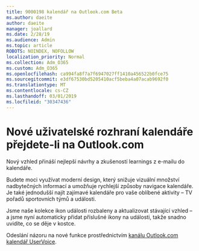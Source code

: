 ```yaml
---
title: 9000198 kalendář na Outlook.com Beta
ms.author: daeite
author: daeite
manager: joallard
ms.date: 2/28/19
ms.audience: Admin
ms.topic: article
ROBOTS: NOINDEX, NOFOLLOW
localization_priority: Normal
ms.collection: Adm_O365
ms.custom: Adm_O365
ms.openlocfilehash: ca994fa8f7a7f6947027ff1410a456522b0fce75
ms.sourcegitcommit: e3df67530bd5205410acf5beba4a07acab9692f0
ms.translationtype: MT
ms.contentlocale: cs-CZ
ms.lasthandoff: 03/01/2019
ms.locfileid: "30347436"
---
```

# <a name="new-calendar-experiences-coming-to-outlookcom"></a>Nové uživatelské rozhraní kalendáře přejdete-li na Outlook.com

Nový vzhled přináší nejlepší návrhy a zkušeností learnings z e-mailu do kalendáře.

Budete moci využívat moderní design, který snižuje vizuální množství nadbytečných informací a umožňuje rychlejší způsoby navigace kalendáře. Je také jednodušší najít zajímavé kalendáře pro vaše oblíbené aktivity – TV pořadů sportovních týmů a události.

Jsme naše kolekce ikon události rozbaleny a aktualizovat stávající vzhled – a jsme nyní automaticky přidat příslušné ikony na události, takže snadno uvidíte, co se děje v kostce.

Odeslání názoru na nové funkce prostřednictvím [kanálu Outlook.com kalendář UserVoice](https://outlook.uservoice.com/forums/601444-new-experiences-in-outlook-com?category_id=209197).
